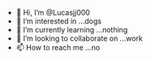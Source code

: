 - 👋 Hi, I’m @Lucasjj000
- 👀 I’m interested in ...dogs
- 🌱 I’m currently learning ...nothing
- 💞️ I’m looking to collaborate on ...work
- 📫 How to reach me ...no

<!---
Lucasjj000/Lucasjj000 is a ✨ special ✨ repository because its `README.md` (this file) appears on your GitHub profile.
You can click the Preview link to take a look at your changes.
--->
